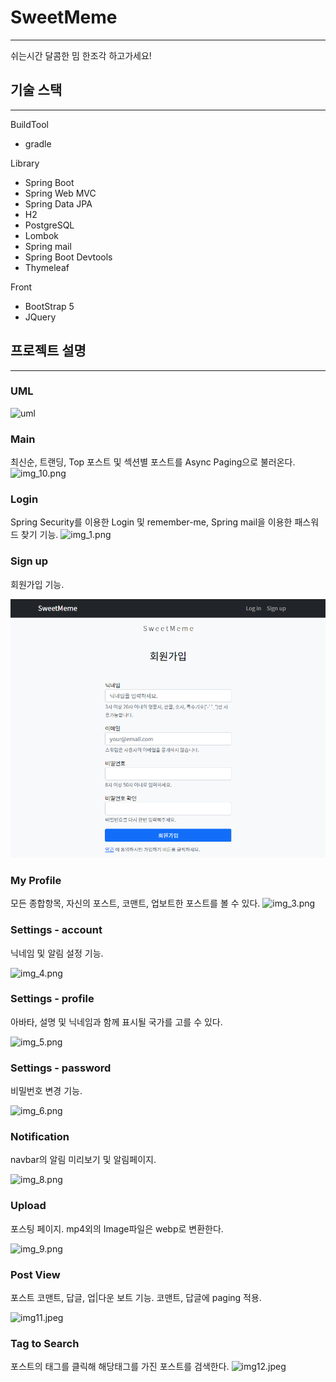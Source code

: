 # SweetMeme

-------------------

쉬는시간 달콤한 밈 한조각 하고가세요!

## 기술 스택

-------------------
BuildTool
* gradle

Library
* Spring Boot
* Spring Web MVC
* Spring Data JPA
* H2
* PostgreSQL
* Lombok
* Spring mail
* Spring Boot Devtools
* Thymeleaf

Front 
* BootStrap 5
* JQuery

## 프로젝트 설명

---------------------



### UML
![uml](sweetmeme/readMeRes/comment.png)

### Main
최신순, 트랜딩, Top 포스트 및 섹션별 포스트를 Async Paging으로 불러온다.
![img_10.png](sweetmeme/readMeRes/img_10.png)

### Login
Spring Security를 이용한 Login 및 remember-me, Spring mail을 이용한 패스워드 찾기 기능.
![img_1.png](sweetmeme/readMeRes/img_1.png)

### Sign up
회원가입 기능.

![img_2.png](readMeRes/img_2.png)

### My Profile
모든 종합항목, 자신의 포스트, 코맨트, 업보트한 포스트를 볼 수 있다.
![img_3.png](sweetmeme/readMeRes/img_3.png)

### Settings - account
닉네임 및 알림 설정 기능.

![img_4.png](sweetmeme/readMeRes/img_4.png)

### Settings - profile
아바타, 설명 및 닉네임과 함께 표시될 국가를 고를 수 있다.

![img_5.png](sweetmeme/readMeRes/img_5.png)

### Settings - password
비밀번호 변경 기능.

![img_6.png](sweetmeme/readMeRes/img_6.png)

### Notification
navbar의 알림 미리보기 및 알림페이지.

![img_8.png](sweetmeme/readMeRes/img_8.png)

### Upload
포스팅 페이지. mp4외의 Image파일은 webp로 변환한다.

![img_9.png](sweetmeme/readMeRes/img_9.png)

### Post View
포스트 코맨트, 답글, 업|다운 보트 기능. 코맨트, 답글에 paging 적용.    

![img11.jpeg](sweetmeme/readMeRes/img11.jpeg)

### Tag to Search
포스트의 태그를 클릭해 해당태그를 가진 포스트를 검색한다.
![img12.jpeg](sweetmeme/readMeRes/img12.jpeg)